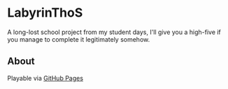 # LabyrinThoS
A long-lost school project from my student days, I'll give you a high-five if you manage to complete it legitimately somehow.

## About
Playable via [GitHub Pages](https://joery.github.io/LabyrinThoS/)
